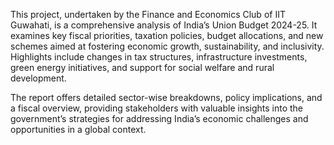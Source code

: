 This project, undertaken by the Finance and Economics Club of IIT Guwahati, is a comprehensive analysis of India’s Union Budget 2024-25. It examines key fiscal priorities, taxation policies, budget allocations, and new schemes aimed at fostering economic growth, sustainability, and inclusivity. Highlights include changes in tax structures, infrastructure investments, green energy initiatives, and support for social welfare and rural development.

The report offers detailed sector-wise breakdowns, policy implications, and a fiscal overview, providing stakeholders with valuable insights into the government’s strategies for addressing India’s economic challenges and opportunities in a global context.
